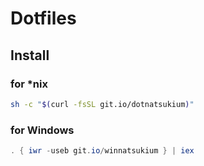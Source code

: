 # Dotfiles

## Install
### for *nix
```sh
sh -c "$(curl -fsSL git.io/dotnatsukium)"
```

### for Windows
```powershell
. { iwr -useb git.io/winnatsukium } | iex
```
